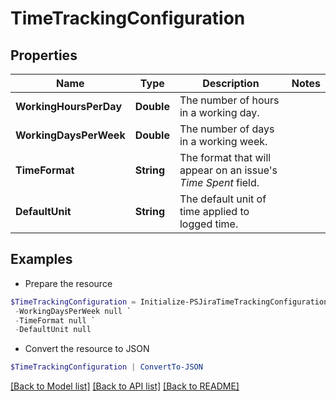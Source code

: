 # TimeTrackingConfiguration
## Properties

Name | Type | Description | Notes
------------ | ------------- | ------------- | -------------
**WorkingHoursPerDay** | **Double** | The number of hours in a working day. | 
**WorkingDaysPerWeek** | **Double** | The number of days in a working week. | 
**TimeFormat** | **String** | The format that will appear on an issue&#39;s *Time Spent* field. | 
**DefaultUnit** | **String** | The default unit of time applied to logged time. | 

## Examples

- Prepare the resource
```powershell
$TimeTrackingConfiguration = Initialize-PSJiraTimeTrackingConfiguration  -WorkingHoursPerDay null `
 -WorkingDaysPerWeek null `
 -TimeFormat null `
 -DefaultUnit null
```

- Convert the resource to JSON
```powershell
$TimeTrackingConfiguration | ConvertTo-JSON
```

[[Back to Model list]](../README.md#documentation-for-models) [[Back to API list]](../README.md#documentation-for-api-endpoints) [[Back to README]](../README.md)

